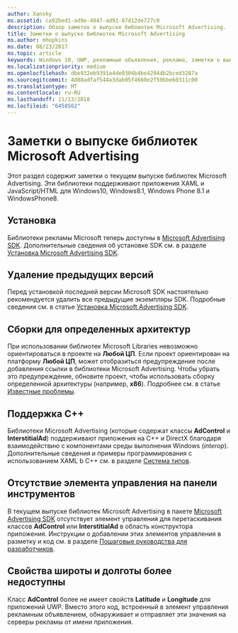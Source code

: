 ```yaml
---
author: Xansky
ms.assetid: ca92bed1-ad9e-4947-ad91-87d12de727c0
description: Обзор заметок о выпуске библиотек Microsoft Advertising.
title: Заметки о выпуске библиотек Microsoft Advertising
ms.author: mhopkins
ms.date: 08/23/2017
ms.topic: article
keywords: Windows 10, UWP, рекламные объявления, реклама, заметки о выпуске
ms.localizationpriority: medium
ms.openlocfilehash: dbe932eb9391a4de0304b4be42944b2bced3287a
ms.sourcegitcommit: 4d88adfaf544a3dab05f4660e2f59bbe60311c00
ms.translationtype: MT
ms.contentlocale: ru-RU
ms.lasthandoff: 11/13/2018
ms.locfileid: "6458562"
---
```

# <a name="release-notes-for-the-advertising-libraries"></a>Заметки о выпуске библиотек Microsoft Advertising




Этот раздел содержит заметки о текущем выпуске библиотек Microsoft Advertising. Эти библиотеки поддерживают приложения XAML и JavaScript/HTML для Windows10, Windows8.1, Windows Phone 8.1 и WindowsPhone8.

## <a name="installation"></a>Установка


Библиотеки рекламы Microsoft теперь доступны в [Microsoft Advertising SDK](http://aka.ms/ads-sdk-uwp). Дополнительные сведения об установке SDK см. в разделе [Установка Microsoft Advertising SDK](install-the-microsoft-advertising-libraries.md).

## <a name="uninstall-previous-versions"></a>Удаление предыдущих версий

Перед установкой последней версии Microsoft SDK настоятельно рекомендуется удалить все предыдущие экземпляры SDK. Подробные сведения см. в статье [Установка Microsoft Advertising SDK](install-the-microsoft-advertising-libraries.md).

## <a name="target-architecture-specific-build-outputs"></a>Сборки для определенных архитектур

При использовании библиотек Microsoft Libraries невозможно ориентироваться в проекте на **Любой ЦП**. Если проект ориентирован на платформу **Любой ЦП**, может отобразиться предупреждение после добавления ссылки в библиотеки Microsoft Advertising. Чтобы убрать это предупреждение, обновите проект, чтобы использовать сборку определенной архитектуры (например, **x86**). Подробнее см. в статье [Известные проблемы](known-issues-for-the-advertising-libraries.md).

## <a name="c-support"></a>Поддержка C++

Библиотеки Microsoft Advertising (которые содержат классы **AdControl** и **InterstitialAd**) поддерживают приложения на C++ и DirectX благодаря взаимодействию с компонентами среды выполнения Windows (*interop*). Дополнительные сведения и примеры программирования с использованием XAML b C++ см. в разделе [Система типов](https://docs.microsoft.com/cpp/cppcx/type-system-c-cx).

## <a name="no-toolbox-control"></a>Отсутствие элемента управления на панели инструментов

В текущем выпуске библиотек Microsoft Advertising в пакете [Microsoft Advertising SDK](http://aka.ms/ads-sdk-uwp) отсутствует элемент управления для перетаскивания классов **AdControl** или **InterstitialAd** в область конструктора приложения. Инструкции о добавлении этих элементов управления в разметку и код см. в разделе [Пошаговые руководства для разработчиков](developer-walkthroughs.md).

## <a name="latitude-and-longitude-properties-no-longer-available"></a>Свойства широты и долготы более недоступны

Класс **AdControl** более не имеет свойств **Latitude** и **Longitude** для приложений UWP. Вместо этого код, встроенный в элемент управления рекламным объявлением, обнаруживает и отправляет эти значения на серверы рекламы от имени приложения.


 

 
